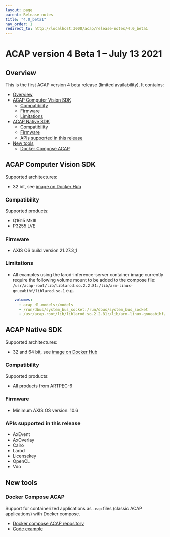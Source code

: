 ```yaml
---
layout: page
parent: Release notes
title: "4.0_beta1"
nav_order: 1
redirect_to: http://localhost:3000/acap/release-notes/4.0_beta1
---
```


# ACAP version 4 Beta 1 – July 13 2021

## Overview

This is the first ACAP version 4 beta release (limited availability). It contains:

- [Overview](#overview)
- [ACAP Computer Vision SDK](#acap-computer-vision-sdk)
  - [Compatibility](#compatibility)
  - [Firmware](#firmware)
  - [Limitations](#limitations)
- [ACAP Native SDK](#acap-native-sdk)
  - [Compatibility](#compatibility-1)
  - [Firmware](#firmware-1)
  - [APIs supported in this release](#apis-supported-in-this-release)
- [New tools](#new-tools)
  - [Docker Compose ACAP](#docker-compose-acap)

## ACAP Computer Vision SDK

Supported architectures:

- 32 bit, see [image on Docker Hub](https://hub.docker.com/r/axisecp/acap-computer-vision-sdk)

### Compatibility

Supported products:

- Q1615 MkIII
- P3255 LVE

### Firmware

- AXIS OS build version 21.27.3_1

### Limitations

- All examples using the larod-inference-server container image currently require the following volume mount to be added to the compose file: `/usr/acap-root/lib/liblarod.so.2.2.81:/lib/arm-linux-gnueabihf/liblarod.so.1` e.g.

```yaml
    volumes:
      - acap_dl-models:/models
      - /run/dbus/system_bus_socket:/run/dbus/system_bus_socket
      - /usr/acap-root/lib/liblarod.so.2.2.81:/lib/arm-linux-gnueabihf/liblarod.so.1
 ```

## ACAP Native SDK

Supported architectures:

- 32 and 64 bit, see [image on Docker Hub](https://hub.docker.com/r/axisecp/acap-native-sdk)

### Compatibility

Supported products:

- All products from ARTPEC-6

### Firmware

- Minimum AXIS OS version: 10.6

### APIs supported in this release

- AxEvent
- AxOverlay
- Cairo
- Larod
- Licensekey
- OpenCL
- Vdo

## New tools

### Docker Compose ACAP

Support for containerized applications as `.eap` files (classic ACAP applications) with Docker compose.

- [Docker compose ACAP repository](https://github.com/AxisCommunications/docker-compose-acap)
- [Code example](https://github.com/AxisCommunications/acap-native-sdk-examples/tree/master/container-example)
